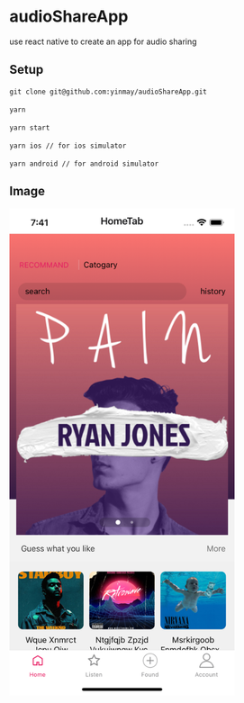 # audioShareApp

use react native to create an app for audio sharing

## Setup

```
git clone git@github.com:yinmay/audioShareApp.git

yarn

yarn start

yarn ios // for ios simulator

yarn android // for android simulator

```

## Image

<img src="./src/assets/images/screenshot.png" width = "400"  alt="图片名称"  />
